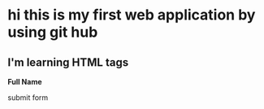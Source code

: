 <html>
     <head>
          <title>anil46.github.io</title>
    </head>
    <body> 
        <h1>hi this is my first web application by using git hub</h1>
		<h2>I'm learning HTML tags</h2>
	    <p><b>Full Name</b></p>
    </body>
	<buttonstyle="colour: blue">submit form</button>
</html>
